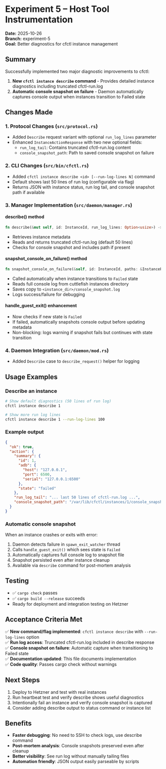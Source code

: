 # Experiment 5 – Host Tool Instrumentation

**Date:** 2025-10-26  
**Branch:** experiment-5  
**Goal:** Better diagnostics for cfctl instance management

## Summary

Successfully implemented two major diagnostic improvements to cfctl:

1. **New `cfctl instance describe` command** - Provides detailed instance diagnostics including truncated cfctl-run.log
2. **Automatic console snapshot on failure** - Daemon automatically captures console output when instances transition to Failed state

## Changes Made

### 1. Protocol Changes (`src/protocol.rs`)

- Added `Describe` request variant with optional `run_log_lines` parameter
- Enhanced `InstanceActionResponse` with two new optional fields:
  - `run_log_tail`: Contains truncated cfctl-run.log content
  - `console_snapshot_path`: Path to saved console snapshot on failure

### 2. CLI Changes (`src/bin/cfctl.rs`)

- Added `cfctl instance describe <id> [--run-log-lines N]` command
- Default shows last 50 lines of run log (configurable via flag)
- Returns JSON with instance status, run log tail, and console snapshot path if available

### 3. Manager Implementation (`src/daemon/manager.rs`)

#### describe() method
```rust
fn describe(&mut self, id: InstanceId, run_log_lines: Option<usize>) -> Result<InstanceActionResponse>
```
- Retrieves instance metadata
- Reads and returns truncated cfctl-run.log (default 50 lines)
- Checks for console snapshot and includes path if present

#### snapshot_console_on_failure() method
```rust
fn snapshot_console_on_failure(&self, id: InstanceId, paths: &InstancePaths) -> Result<()>
```
- Called automatically when instance transitions to `Failed` state
- Reads full console log from cuttlefish instances directory
- Saves copy to `<instance_dir>/console_snapshot.log`
- Logs success/failure for debugging

#### handle_guest_exit() enhancement
- Now checks if new state is `Failed`
- If failed, automatically snapshots console output before updating metadata
- Non-blocking: logs warning if snapshot fails but continues with state transition

### 4. Daemon Integration (`src/daemon/mod.rs`)

- Added `Describe` case to `describe_request()` helper for logging

## Usage Examples

### Describe an instance
```bash
# Show default diagnostics (50 lines of run log)
cfctl instance describe 1

# Show more run log lines
cfctl instance describe 1 --run-log-lines 100
```

### Example output
```json
{
  "ok": true,
  "action": {
    "summary": {
      "id": 1,
      "adb": {
        "host": "127.0.0.1",
        "port": 6500,
        "serial": "127.0.0.1:6500"
      },
      "state": "failed"
    },
    "run_log_tail": "... last 50 lines of cfctl-run.log ...",
    "console_snapshot_path": "/var/lib/cfctl/instances/1/console_snapshot.log"
  }
}
```

### Automatic console snapshot
When an instance crashes or exits with error:
1. Daemon detects failure in `spawn_exit_watcher` thread
2. Calls `handle_guest_exit()` which sees state is `Failed`
3. Automatically captures full console log to snapshot file
4. Snapshot persisted even after instance cleanup
5. Available via `describe` command for post-mortem analysis

## Testing

- ✅ `cargo check` passes
- ✅ `cargo build --release` succeeds
- Ready for deployment and integration testing on Hetzner

## Acceptance Criteria Met

✅ **New command/flag implemented**: `cfctl instance describe` with `--run-log-lines` option  
✅ **Run log access**: Truncated cfctl-run.log included in describe response  
✅ **Console snapshot on failure**: Automatic capture when transitioning to Failed state  
✅ **Documentation updated**: This file documents implementation  
✅ **Code quality**: Passes cargo check without warnings

## Next Steps

1. Deploy to Hetzner and test with real instances
2. Run heartbeat test and verify describe shows useful diagnostics
3. Intentionally fail an instance and verify console snapshot is captured
4. Consider adding describe output to status command or instance list

## Benefits

- **Faster debugging**: No need to SSH to check logs, use describe command
- **Post-mortem analysis**: Console snapshots preserved even after cleanup
- **Better visibility**: See run log without manually tailing files
- **Automation friendly**: JSON output easily parseable by scripts
